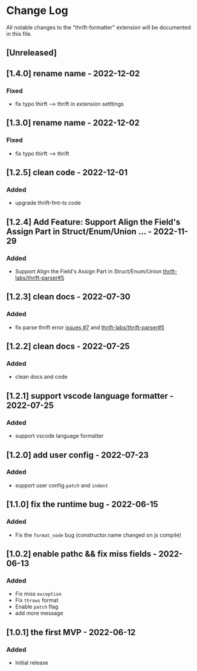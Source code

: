 # Change Log

All notable changes to the "thrift-formatter" extension will be documented in this file.

## [Unreleased]

## [1.4.0] rename name - 2022-12-02
### Fixed
- fix typo thirft --> thrift in extension  setttings

## [1.3.0] rename name - 2022-12-02
### Fixed
- fix typo thirft --> thrift

## [1.2.5] clean code - 2022-12-01
### Added
- upgrade thrift-fmt-ts code

## [1.2.4] Add Feature: Support Align the Field's Assign Part in Struct/Enum/Union ... - 2022-11-29
### Added
- Support Align the Field's Assign Part in Struct/Enum/Union [thrift-labs/thrift-parser#5](https://github.com/thrift-labs/thrift-parser/pull/5)

## [1.2.3] clean docs - 2022-07-30
### Added
- fix parse thrift error [issues #7](https://github.com/thrift-labs/thrift-fmt-vscode/issues/7) and [thrift-labs/thrift-parser#5](https://github.com/thrift-labs/thrift-parser/pull/5)

## [1.2.2] clean docs - 2022-07-25
### Added
- clean docs and code

## [1.2.1] support vscode language formatter - 2022-07-25
### Added
- support vscode language formatter

## [1.2.0] add user config - 2022-07-23
### Added
- support user config `patch` and `indent`

## [1.1.0] fix the runtime bug - 2022-06-15
### Added
- Fix the `format_node` bug (constructor.name changed on js compile)

## [1.0.2] enable pathc && fix miss fields - 2022-06-13

### Added
- Fix miss `exception`
- Fix `throws` format
- Enable `patch` flag
- add more message

## [1.0.1] the first MVP - 2022-06-12

### Added
- Initial release
